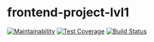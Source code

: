 # frontend-project-lvl1
[![Maintainability](https://api.codeclimate.com/v1/badges/3573fc479d03acd55cac/maintainability)](https://codeclimate.com/github/vermucht/frontend-project-lvl1/maintainability)
[![Test Coverage](https://api.codeclimate.com/v1/badges/3573fc479d03acd55cac/test_coverage)](https://codeclimate.com/github/vermucht/frontend-project-lvl1/test_coverage)
[![Build Status](https://travis-ci.org/vermucht/frontend-project-lvl1.svg?branch=master)](https://travis-ci.org/vermucht/frontend-project-lvl1)

